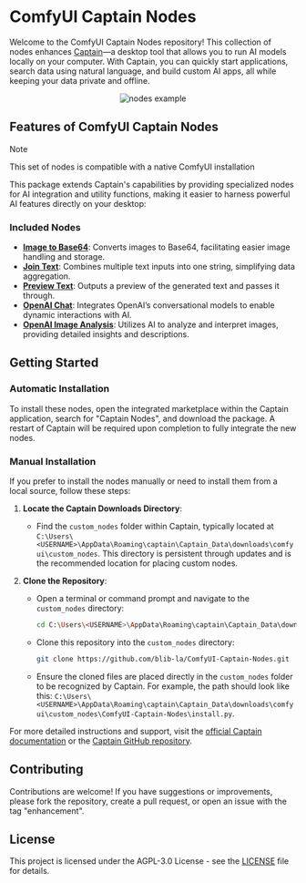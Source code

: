 # ComfyUI Captain Nodes

Welcome to the ComfyUI Captain Nodes repository! This collection of nodes enhances [Captain](https://get-captain.com)—a desktop tool that allows you to run AI models locally on your computer. With Captain, you can quickly start applications, search data using natural language, and build custom AI apps, all while keeping your data private and offline.

<div align="center">
  <img src="https://github.com/blib-la/ComfyUI-Captain-Nodes/assets/1148334/01c09224-6788-438d-a006-2bae4afcd78a" alt="nodes example"/ >
</div>

## Features of ComfyUI Captain Nodes

> [!NOTE]
> This set of nodes is compatible with a native ComfyUI installation

This package extends Captain's capabilities by providing specialized nodes for AI integration and utility functions, making it easier to harness powerful AI features directly on your desktop:

### Included Nodes

- **[Image to Base64](nodes/image_to_base64.py)**: Converts images to Base64, facilitating easier image handling and storage.
- **[Join Text](nodes/join_text.py)**: Combines multiple text inputs into one string, simplifying data aggregation.
- **[Preview Text](nodes/previw_text.py)**: Outputs a preview of the generated text and passes it through.
- **[OpenAI Chat](nodes/openai_chat.py)**: Integrates OpenAI’s conversational models to enable dynamic interactions with AI.
- **[OpenAI Image Analysis](nodes/openai_image_analysis.py)**: Utilizes AI to analyze and interpret images, providing detailed insights and descriptions.

## Getting Started

### Automatic Installation

To install these nodes, open the integrated marketplace within the Captain application, search for "Captain Nodes", and download the package. A restart of Captain will be required upon completion to fully integrate the new nodes.

### Manual Installation

If you prefer to install the nodes manually or need to install them from a local source, follow these steps:

1. **Locate the Captain Downloads Directory**:

   - Find the `custom_nodes` folder within Captain, typically located at `C:\Users\<USERNAME>\AppData\Roaming\captain\Captain_Data\downloads\comfyui\custom_nodes`. This directory is persistent through updates and is the recommended location for placing custom nodes.

2. **Clone the Repository**:

   - Open a terminal or command prompt and navigate to the `custom_nodes` directory:

     ```sh
     cd C:\Users\<USERNAME>\AppData\Roaming\captain\Captain_Data\downloads\comfyui\custom_nodes
     ```

   - Clone this repository into the `custom_nodes` directory:

     ```sh
     git clone https://github.com/blib-la/ComfyUI-Captain-Nodes.git
     ```

   - Ensure the cloned files are placed directly in the `custom_nodes` folder to be recognized by Captain. For example, the path should look like this: `C:\Users\<USERNAME>\AppData\Roaming\captain\Captain_Data\downloads\comfyui\custom_nodes\ComfyUI-Captain-Nodes\install.py`.

For more detailed instructions and support, visit the [official Captain documentation](https://get-captain.com) or the [Captain GitHub repository](https://github.com/blib-la/captain).

## Contributing

Contributions are welcome! If you have suggestions or improvements, please fork the repository, create a pull request, or open an issue with the tag "enhancement".

## License

This project is licensed under the AGPL-3.0 License - see the [LICENSE](LICENSE) file for details.
